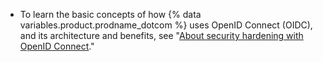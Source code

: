 - To learn the basic concepts of how {% data variables.product.prodname_dotcom %} uses OpenID Connect (OIDC), and its architecture and benefits, see "[About security hardening with OpenID Connect](/actions/deployment/security-hardening-your-deployments/about-security-hardening-with-openid-connect)."
